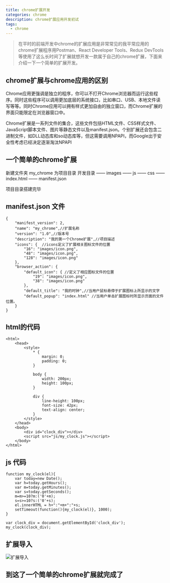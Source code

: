 ```yaml
---
title: chrome扩展开发
categories: chrome
description: chrome扩展应用开发初试
tags:
  - chrome
---
```

>在平时的前端开发中chrome的扩展应用是非常常见的我平常应用的chrome扩展程序用Postman、React Developer Tools、Redux DevTools 等使用了这么长时间了扩展就想开发一款属于自己的chrome扩展，下面来介绍一下一个简单的扩展开发。

## chrome扩展与chrome应用的区别
Chrome应用更强调是独立的程序，你可以不打开Chrome浏览器而运行这些程序。同时这些程序可以调用更加底层的系统接口，比如串口、USB、本地文件读写等等。同时Chrome应用可以拥有样式更加自由的独立窗口，而Chrome扩展的界面只能限定在浏览器窗口中。

Chrome扩展是一系列文件的集合，这些文件包括HTML文件、CSS样式文件、JavaScript脚本文件、图片等静态文件以及manifest.json。个别扩展还会包含二进制文件，如DLL动态库和so动态库等，但这需要调用NPAPI，而Google出于安全性考虑已经决定逐渐淘汰NPAPI

## 一个简单的chrome扩展
新建文件夹 my_chrome 为项目目录
开发目录
——   images
——   js
——   css
——   index.html
——   manifest.json

项目目录搭建完毕

## manifest.json 文件

```
{
    "manifest_version": 2,
    "name": "my_chrome",//扩展名称
    "version": "1.0",//版本号
    "description": "我的第一个Chrome扩展",//项目描述
    "icons": {  //icons定义了扩展相关图标文件的位置
        "16": "images/icon.png",
        "48": "images/icon.png",
        "128": "images/icon.png"
    },
    "browser_action": {
        "default_icon": { //定义了相应图标文件的位置
            "19": "images/icon.png",
            "38": "images/icon.png"
        },
        "default_title": "我的时钟",//当用户鼠标悬停于扩展图标上所显示的文字
        "default_popup": "index.html" //当用户单击扩展图标时所显示页面的文件位置。
    }
}
```

## html的代码

```
<html>
    <head>
        <style>
            * {
                margin: 0;
                padding: 0;
            }

            body {
                width: 200px;
                height: 100px;
            }

            div {
                line-height: 100px;
                font-size: 42px;
                text-align: center;
            }
        </style>
    </head>
    <body>
        <div id="clock_div"></div>
        <script src="js/my_clock.js"></script>
    </body>
</html>
```

## js 代码

```
function my_clock(el){
    var today=new Date();
    var h=today.getHours();
    var m=today.getMinutes();
    var s=today.getSeconds();
    m=m>=10?m:('0'+m);
    s=s>=10?s:('0'+s);
    el.innerHTML = h+":"+m+":"+s;
    setTimeout(function(){my_clock(el)}, 1000);
}

var clock_div = document.getElementById('clock_div');
my_clock(clock_div);
```

## 扩展导入
![扩展导入](./play.png)


## 到这了一个简单的chrome扩展就完成了